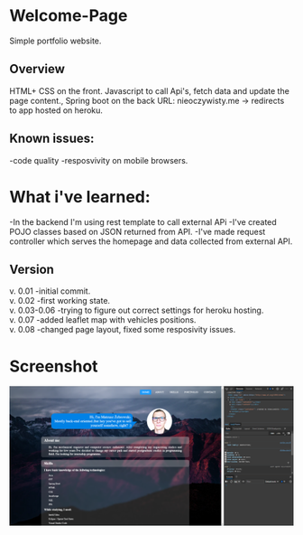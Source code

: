 # Welcome-Page
Simple portfolio website.
## Overview
HTML+ CSS on the front. Javascript to call Api's, fetch data and update the page content., Spring boot on the back
URL: nieoczywisty.me -> redirects to app hosted on heroku.
## Known issues: <br>
-code quality
-resposvivity on mobile browsers.
# What i've learned:
-In the backend I'm using rest template to call external APi
-I've created POJO classes based on JSON returned from API.
-I've made request controller which serves the homepage and data collected from external API.
## Version
v. 0.01 -initial commit.<br>
v. 0.02 -first working state.<br>
v. 0.03-0.06 -trying to figure out correct settings for heroku hosting.<br>
v. 0.07 -added leaflet map with vehicles positions.<br>
v. 0.08 -changed page layout, fixed some resposivity issues.<br>
# Screenshot
![image](welcome-page-image.png)
